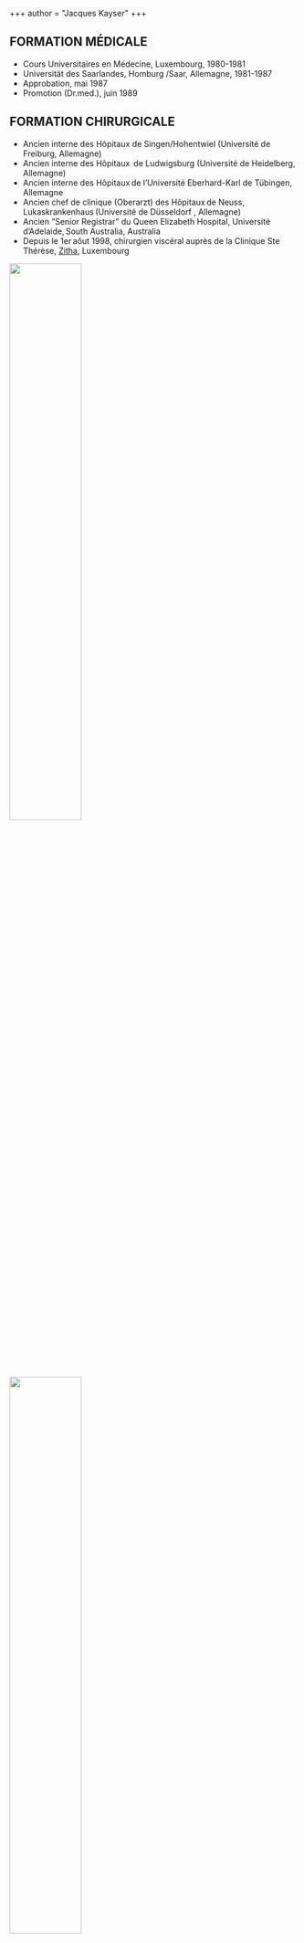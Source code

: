 +++
author = "Jacques Kayser"
+++

## FORMATION MÉDICALE 
* Cours Universitaires en Médecine, Luxembourg, 1980-1981 
* Universität des Saarlandes, Homburg /Saar, Allemagne, 1981-1987 
* Approbation, mai 1987 
* Promotion (Dr.med.), juin 1989 

## FORMATION CHIRURGICALE 
* Ancien interne des Hôpitaux de Singen/Hohentwiel (Université de Freiburg, Allemagne) 
* Ancien interne des Hôpitaux  de Ludwigsburg (Université de Heidelberg, Allemagne)  
* Ancien interne des Hôpitaux de l’Université Eberhard-Karl de Tübingen, Allemagne 
* Ancien chef de clinique (Oberarzt) des Hôpitaux de Neuss, Lukaskrankenhaus (Université de Düsseldorf , Allemagne) 
* Ancien “Senior Registrar” du Queen Elizabeth Hospital, Université d’Adelaide, South Australia, Australia 
* Depuis le 1er aôut 1998, chirurgien viscéral auprès de la Clinique Ste Thérèse, [Zitha](https://www.hopitauxschuman.lu/fr/etablissement/zithaklinik/), Luxembourg  

<div class="row">
  <div class="column">
    <img src="https://www.martinkayser.com/jacqueskayser/images/logos/logo_ukt.gif" width="50%"/>
  </div>
  <div class="column">
    <img src="https://www.martinkayser.com/jacqueskayser/images/logos/logo_hrs.jpg" width="50%"/>
  </div>
</div>
<div class="row">
  <div class="column">
    <img src="https://www.martinkayser.com/jacqueskayser/images/logos/logo_lukaskrankenhaus.png"  width="50%"/>
  </div>
  <div class="column">
     <img src="https://www.martinkayser.com/jacqueskayser/images/logos/logo_klinikum-ludwigsburg.jpg" width="50%"/>
  </div>
</div>
<div class="row">
  <div class="column">
     <img src="https://www.martinkayser.com/jacqueskayser/images/logos/logo_sahealth.png" width="50%"/>
  </div>
  <div class="column">
     <img src="https://www.martinkayser.com/jacqueskayser/images/logos/logo_glk.png" width="50%"/>
  </div>
</div>

## TITRES 
* Promotion (Dr.med.), juin 1989 
* Certificat de médecin spécialiste en Chirurgie Générale: décembre 1993 
* Certificat de médecin spécialiste en Chirurgie Viscérale: septembre 1995 
* Maître de stage pour la formation en chirurgie générale auprès de la Ärztekammer des Saarlandes et auprès de la Landesärtzekammer Rheinland-Pfalz (Allemagne) 
* Maître de stage pour la formation en chirurgie viscérale auprès de la  Landesärtzekammer Rheinland-Pfalz (Allemagne) 
* Maître de stage pour la formation de médecins généralistes auprès de l’Université de Luxembourg 
* Maître de stage pour la formation en chirurgie a l'Universite de Louvain (UCL), Belgique 
* Depuis 2009, Président de la Société de Chirurgie Viscérale Luxembourgeoise 

{{< figure src="https://www.martinkayser.com/jacqueskayser/images/certificates/robot.jpg" alt="image" class="tiny left" >}}

## Languages 
🇱🇺 Luxembourgish \
🇫🇷 French \
🇩🇪 German \
🇬🇧 English 